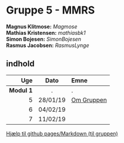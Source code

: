 # **Gruppe 5 - MMRS**
**Magnus Klitmose:** _Magmose_  
**Mathias Kristensen:** _mathiasbk1_  
**Simon Bojesen:** _SimonBojesen_  
**Rasmus Jacobsen:** _RasmusLynge_  

## indhold
  
|Uge   |  Dato     |Emne |
|-----:|:---------:|:--------------|
| **Modul 1**   |  . |.                |  
| 5    |  28/01/19 | [Om Gruppen](week1.md) |
| 6    |  04/02/19 |                |
| 7    |  11/02/19 |                | 
  
  
  

[Hjælp til github pages/Markdown (til gruppen)](help.md)
